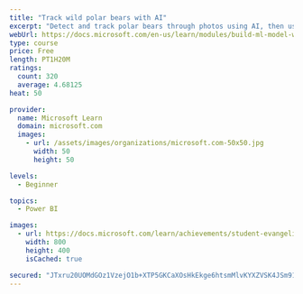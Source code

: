 ```yaml
---
title: "Track wild polar bears with AI"
excerpt: "Detect and track polar bears through photos using AI, then use Power BI to show where polar bears are being spotted."
webUrl: https://docs.microsoft.com/en-us/learn/modules/build-ml-model-with-azure-stream-analytics/
type: course
price: Free
length: PT1H20M
ratings:
  count: 320
  average: 4.68125
heat: 50

provider:
  name: Microsoft Learn
  domain: microsoft.com
  images:
    - url: /assets/images/organizations/microsoft.com-50x50.jpg
      width: 50
      height: 50

levels:
  - Beginner

topics:
  - Power BI

images:
  - url: https://docs.microsoft.com/learn/achievements/student-evangelism/build-ml-model-with-azure-stream-analytics-badge-social.png
    width: 800
    height: 400
    isCached: true

secured: "JTxru20UOMdGOz1VzejO1b+XTP5GKCaXOsHkEkge6htsmMlvKYXZVSK4JSm912BHIxpjRBQdU9P3E9sXbxU8YZyxPQF4/1qi9tORAeJv0fuqvf5L+JTNp+AHCD8PX0u+OSSBZJw2R19Een8I0VCeEINpvh/nSyZpwpuYG5Svpg09W8NZgyNr4P1DyWm31lSE/AGpM3WOOnQpriTehd2heyFBNrLZUS59MwJ6vdwk8uLpUoFQn28oO/Xjv+Wl3ROvLmtbBrvYY1uUD4B3Mgr4IS5I019B3w5RqwYzD5wCwm2l/9VaSn1PMoPW7lENkNJaTenr0cATbAvFet2snASuiiQjuDG7J8XUkEK+UxqxRC7t/vTL3xpK6Npp5+Rsdy8+f9ZN1EPm3n6ox2+dU0DKK17q91+s6yar1tO4NBPdoKE=;D1HNr2JBDbwBO/wC1+8Zyg=="
---
```


